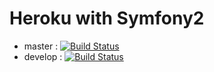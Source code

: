 # Heroku with Symfony2

* master : [![Build Status](https://travis-ci.org/ohsawa0515/heroku-symfony2.svg?branch=master)](https://travis-ci.org/ohsawa0515/heroku-symfony2)
* develop : [![Build Status](https://travis-ci.org/ohsawa0515/heroku-symfony2.svg?branch=develop)](https://travis-ci.org/ohsawa0515/heroku-symfony2)